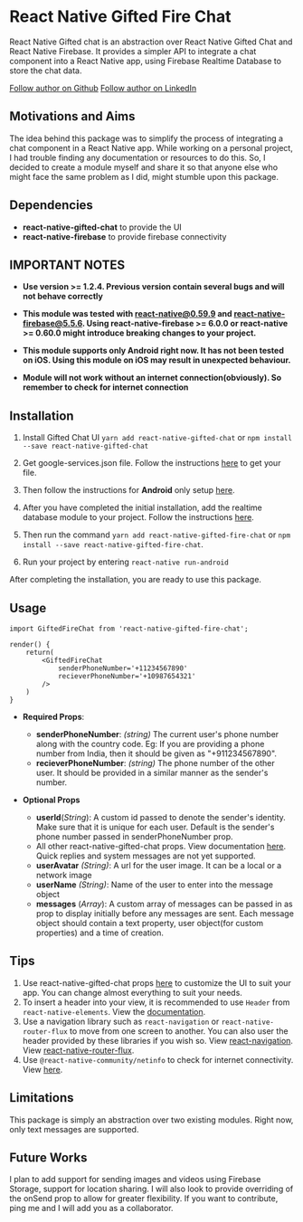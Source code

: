 # React Native Gifted Fire Chat

React Native Gifted chat is an abstraction over React Native Gifted Chat and React Native Firebase. It provides a simpler API to integrate a chat component into a React Native app, using Firebase Realtime Database to store the chat data.

[Follow author on Github](https://github.com/yashg160)
[Follow author on LinkedIn](https://www.linkedin.com/in/yash-gupta-575679179/)

## Motivations and Aims
The idea behind this package was to simplify the process of integrating a chat component in a React Native app. While working on a personal project, I had trouble finding any documentation or resources to do this. So, I decided to create a module myself and share it so that anyone else who might face the same problem as I did, might stumble upon this package.

## Dependencies

- **react-native-gifted-chat** to provide the UI 
-  **react-native-firebase** to provide firebase connectivity

## IMPORTANT NOTES
- **Use version >= 1.2.4. Previous version contain several bugs and will not behave correctly**

- **This module was tested with react-native@0.59.9 and react-native-firebase@5.5.6. Using react-native-firebase >= 6.0.0 or react-native >= 0.60.0 might introduce breaking changes to your project.**
 
- **This module supports only Android right now. It has not been  tested on iOS. Using this module on iOS may result in unexpected behaviour.**

- **Module will not work without an internet connection(obviously). So remember to check for internet connection**

## Installation
1.  Install Gifted Chat UI
`yarn add react-native-gifted-chat` 
or
`npm install --save react-native-gifted-chat`

2. Get google-services.json file. Follow the instructions [here](https://rnfirebase.io/docs/v5.x.x/installation/initial-setup) to get your file.
3. Then follow the instructions for **Android** only setup [here](https://rnfirebase.io/docs/v5.x.x/installation/android). 
4. After you have completed the initial installation, add the realtime database module to your project. Follow the instructions [here](https://rnfirebase.io/docs/v5.x.x/database/android).
5. Then run the command `yarn add react-native-gifted-fire-chat` or `npm install --save react-native-gifted-fire-chat`.
6. Run your project by entering `react-native run-android`

After completing the installation, you are ready to use this package.

## Usage

    import GiftedFireChat from 'react-native-gifted-fire-chat';
	
	render() {
		return(
			<GiftedFireChat
				senderPhoneNumber='+11234567890'
				recieverPhoneNumber='+10987654321'
			/>
		)
	}

- **Required Props**: 
	- **senderPhoneNumber**: *(string)* The current user's phone number along with the country code. Eg: If you are providing a phone number from India, then it should be given as "+911234567890".
	-	**recieverPhoneNumber**: *(string)* The phone number of the other user. It should be provided in a similar manner as the sender's number.
	

- **Optional Props**
	- **userId**(*String*): A custom id passed to denote the sender's identity. Make sure that it is unique for each user. Default is the sender's phone number passed in senderPhoneNumber prop.
	- All other react-native-gifted-chat props. View documentation [here](https://www.npmjs.com/package/react-native-gifted-chat). Quick replies and system messages are not yet supported. 
	- **userAvatar** *(String)*: A url for the user image. It can be a local or a network image
	- **userName** *(String)*: Name of the user to enter into the message object
	- **messages** (*Array*): A custom array of messages can be passed in as prop to display initially before any messages are sent. Each message object should contain a text property, user object(for custom properties) and a time of creation.

## Tips
1. Use react-native-gifted-chat props [here](https://www.npmjs.com/package/react-native-gifted-chat) to customize the UI to suit your app. You can change almost everything to suit your needs.
2. To insert a header into your view, it is recommended to use `Header` from `react-native-elements`. View the [documentation](https://react-native-elements.github.io/react-native-elements/docs/header.html).
3. Use a navigation library such as `react-navigation` or `react-native-router-flux` to move from one screen to another. You can also user the header provided by these libraries if you wish so. View [react-navigation](https://reactnavigation.org/docs/en/getting-started.html). View [react-native-router-flux](https://www.npmjs.com/package/react-native-router-flux).
5. Use `@react-native-community/netinfo` to check for internet connectivity. View [here](https://www.npmjs.com/package/@react-native-community/netinfo).

## Limitations
This package is simply an abstraction over two existing modules.
Right now, only text messages are supported.

## Future Works
I plan to add support for sending images and videos using Firebase Storage, support for location sharing. I will also look to provide overriding of the onSend prop to allow for greater flexibility. If you want to contribute, ping me and I will add you as a collaborator.